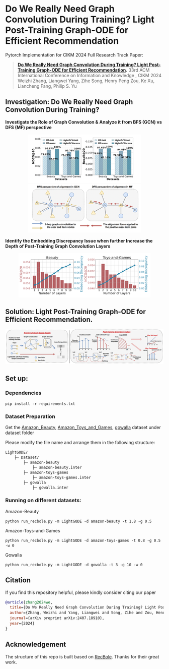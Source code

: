 # Do We Really Need Graph Convolution During Training? Light Post-Training Graph-ODE for Efficient Recommendation

Pytorch Implementation for CIKM 2024 Full Research Track Paper: 
> **[Do We Really Need Graph Convolution During Training? Light Post-Training Graph-ODE for Efficient Recommendation](https://arxiv.org/abs/2407.18910).**
> 33rd ACM International Conference on Information and Knowledge , CIKM 2024 <br>
> Weizhi Zhang, Liangwei Yang, Zihe Song, Henry Peng Zou, Ke Xu, Liancheng Fang, Philip S. Yu <br>

## Investigation: Do We Really Need Graph Convolution During Training?
**Investigate the Role of Graph Convolution & Analyze it from BFS (GCN) vs DFS (MF) perspective**
<p  align="center">
  <img src="Images/Prelim.png" alt="Investigation" width="360">
  <img src="Images/BFS-DFS.png" alt="BFS vs DFS" width="360"/><br>
</p>

**Identify the Embedding Discrepancy Issue when further Increase the Depth of Post-Training Graph Convolution Layers**
<p  align="center">
  <img src="Images/Trade-off.png" alt="ED" width="420"/>
</p>

## Solution: Light Post-Training Graph-ODE for Efficient Recommendation.
![Framework](Images/Framework.png)

## Set up:
### Dependencies
```
pip install -r requirements.txt
```

### Dataset Preparation
Get the [Amazon_Beauty](https://recbole.s3-accelerate.amazonaws.com/ProcessedDatasets/Amazon_ratings/Amazon_Beauty.zip), [Amazon_Toys_and_Games](https://recbole.s3-accelerate.amazonaws.com/ProcessedDatasets/Amazon_ratings/Amazon_Toys_and_Games.zip), [gowalla](https://drive.google.com/file/d/1PuwawxTtrR7xjna9U6kWAQ56L2ja9dYG/view?usp=sharing) dataset under dataset folder

Please modify the file name and arrange them in the following structure:
```
LightGODE/
    ├─ Dataset/
        ├─ amazon-beauty
            ├─ amazon-beauty.inter
        ├─ amazon-toys-games
            ├─ amazon-toys-games.inter
        ├─ gowalla
            ├─ gowalla.inter
```

### Running on different datasets:

Amazon-Beauty
```
python run_recbole.py -m LightGODE -d amazon-beauty -t 1.8 -g 0.5
```

Amazon-Toys-and-Games
```
python run_recbole.py -m LightGODE -d amazon-toys-games -t 0.8 -g 0.5 -w 0
```

Gowalla
```
python run_recbole.py -m LightGODE -d gowalla -t 3 -g 10 -w 0
```

## Citation
If you find this repository helpful, please kindly consider citing our paper

```bibtex
@article{zhang2024we,
  title={Do We Really Need Graph Convolution During Training? Light Post-Training Graph-ODE for Efficient Recommendation},
  author={Zhang, Weizhi and Yang, Liangwei and Song, Zihe and Zou, Henry Peng and Xu, Ke and Fang, Liancheng and Yu, Philip S},
  journal={arXiv preprint arXiv:2407.18910},
  year={2024}
}
```

## Acknowledgement
The structure of this repo is built based on [RecBole](https://github.com/RUCAIBox/RecBole). Thanks for their great work.